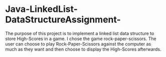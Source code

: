 # Java-LinkedList-DataStructureAssignment-

The purpose of this project is to implement a linked list data structure to store High-Scores in a game. I chose the game rock-paper-scissors. The user can choose to play Rock-Paper-Scissors against the computer as much as they want and then choose to display the High-Scores afterwards. 
